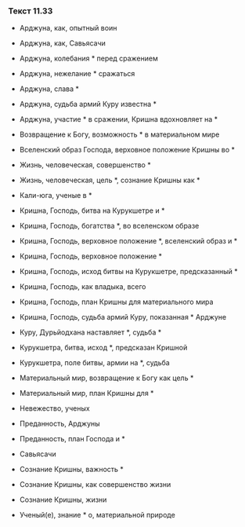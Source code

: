 ### Текст 11.33

- Арджуна, как, опытный воин

- Арджуна, как, Савьясачи

- Арджуна, колебания * перед сражением

- Арджуна, нежелание * сражаться

- Арджуна, слава *

- Арджуна, судьба армий Куру известна *

- Арджуна, участие * в сражении, Кришна вдохновляет на *

- Возвращение к Богу, возможность * в материальном мире

- Вселенский образ Господа, верховное положение Кришны во *

- Жизнь, человеческая, совершенство *

- Жизнь, человеческая, цель *, сознание Кришны как *

- Кали-юга, ученые в *

- Кришна, Господь, битва на Курукшетре и *

- Кришна, Господь, богатства *, во вселенском образе

- Кришна, Господь, верховное положение *, вселенский образ и *

- Кришна, Господь, верховное положение *

- Кришна, Господь, исход битвы на Курукшетре, предсказанный *

- Кришна, Господь, как владыка, всего

- Кришна, Господь, план Кришны для материального мира

- Кришна, Господь, судьба армий Куру, показанная * Арджуне

- Куру, Дурьйодхана наставляет *, судьба *

- Курукшетра, битва, исход *, предсказан Кришной

- Курукшетра, поле битвы, армии на *, судьба

- Материальный мир, возвращение к Богу как цель *

- Материальный мир, план Кришны для *

- Невежество, ученых

- Преданность, Арджуны

- Преданность, план Господа и *

- Савьясачи

- Сознание Кришны, важность *

- Сознание Кришны, как совершенство жизни

- Сознание Кришны, жизни

- Ученый(е), знание * о, материальной природе
	
